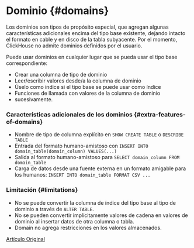 # Dominio {#domains}

Los dominios son tipos de propósito especial, que agregan algunas características adicionales encima del tipo base existente, dejando intacto el formato en cable y en disco de la tabla subyacente. Por el momento, ClickHouse no admite dominios definidos por el usuario.

Puede usar dominios en cualquier lugar que se pueda usar el tipo base correspondiente:

-   Crear una columna de tipo de dominio
-   Leer/escribir valores desde/a la columna de dominio
-   Úselo como índice si el tipo base se puede usar como índice
-   Funciones de llamada con valores de la columna de dominio
-   sucesivamente.

### Características adicionales de los dominios {#extra-features-of-domains}

-   Nombre de tipo de columna explícito en `SHOW CREATE TABLE` o `DESCRIBE TABLE`
-   Entrada del formato humano-amistoso con `INSERT INTO domain_table(domain_column) VALUES(...)`
-   Salida al formato humano-amistoso para `SELECT domain_column FROM domain_table`
-   Carga de datos desde una fuente externa en un formato amigable para los humanos: `INSERT INTO domain_table FORMAT CSV ...`

### Limitación {#limitations}

-   No se puede convertir la columna de índice del tipo base al tipo de dominio a través de `ALTER TABLE`.
-   No se pueden convertir implícitamente valores de cadena en valores de dominio al insertar datos de otra columna o tabla.
-   Domain no agrega restricciones en los valores almacenados.

[Artículo Original](https://clickhouse.tech/docs/es/data_types/domains/overview) <!--hide-->
